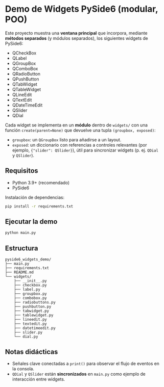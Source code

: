 
# Demo de Widgets PySide6 (modular, POO)

Este proyecto muestra una **ventana principal** que incorpora, mediante **métodos separados** (y módulos separados), los siguientes widgets de PySide6:

- QCheckBox
- QLabel
- QGroupBox
- QComboBox
- QRadioButton
- QPushButton
- QTabWidget
- QTableWidget
- QLineEdit
- QTextEdit
- QDateTimeEdit
- QSlider
- QDial

Cada widget se implementa en un **módulo** dentro de `widgets/` con una función `create(parent=None)` que devuelve una tupla `(groupbox, exposed)`:
- `groupbox`: un `QGroupBox` listo para añadirse a un layout.
- `exposed`: un diccionario con referencias a controles relevantes (por ejemplo, `{"slider": QSlider}`), útil para sincronizar widgets (p. ej. `QDial` y `QSlider`).

## Requisitos

- Python 3.9+ (recomendado)
- PySide6

Instalación de dependencias:
```bash
pip install -r requirements.txt
```

## Ejecutar la demo

```bash
python main.py
```

## Estructura

```
pyside6_widgets_demo/
├── main.py
├── requirements.txt
├── README.md
└── widgets/
    ├── __init__.py
    ├── checkbox.py
    ├── label.py
    ├── groupbox.py
    ├── combobox.py
    ├── radiobuttons.py
    ├── pushbutton.py
    ├── tabwidget.py
    ├── tablewidget.py
    ├── lineedit.py
    ├── textedit.py
    ├── datetimeedit.py
    ├── slider.py
    └── dial.py
```

## Notas didácticas

- Señales clave conectadas a `print()` para observar el flujo de eventos en la consola.
- `QDial` y `QSlider` están **sincronizados** en `main.py` como ejemplo de interacción entre widgets.
